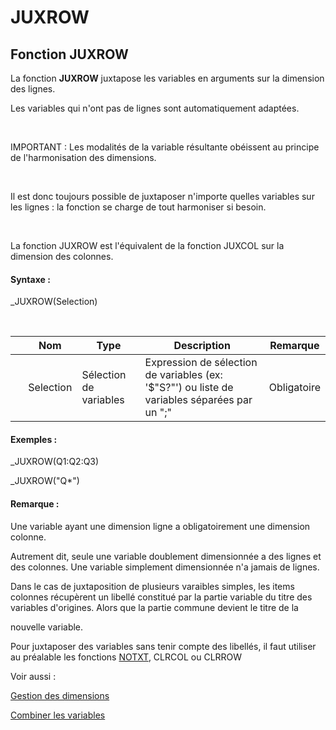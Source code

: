 # JUXROW

## Fonction JUXROW

La fonction **JUXROW** juxtapose les variables en arguments sur la dimension des lignes.&nbsp;

Les variables qui n'ont pas de lignes sont automatiquement adaptées.&nbsp;

&nbsp;

IMPORTANT : Les modalités de la variable résultante obéissent au principe de l'harmonisation des dimensions.

&nbsp;

Il est donc toujours possible de juxtaposer n'importe quelles variables sur les lignes : la fonction se charge de tout harmoniser si besoin.

&nbsp;

La fonction JUXROW est l'équivalent de la fonction JUXCOL sur la dimension des colonnes.

#### Syntaxe :&nbsp;

\_JUXROW(Selection)

&nbsp;

| &nbsp; | **Nom** |**Type**|**Description**|**Remarque** |
| --- | --- | --- | --- | --- |
| &nbsp; | Selection | Sélection de variables | Expression de sélection de variables (ex: '$"S?"') ou liste de variables séparées par un ";" | Obligatoire |


#### Exemples :

\_JUXROW(Q1:Q2:Q3)

\_JUXROW("Q\*")

#### Remarque :

Une variable ayant une dimension ligne a obligatoirement une dimension colonne.

Autrement dit, seule une variable doublement dimensionnée a des lignes et des colonnes. Une variable simplement dimensionnée n'a jamais de lignes.&nbsp;

Dans le cas de juxtaposition de plusieurs varaibles simples, les items colonnes récupèrent un libellé constitué par la partie variable du titre des variables d'origines. Alors que la partie commune devient le titre de la&nbsp;

nouvelle variable.

Pour juxtaposer des variables sans tenir compte des libellés, il faut utiliser au préalable les fonctions [NOTXT](<NOTXT1.md>), CLRCOL ou CLRROW

Voir aussi :&nbsp;

[Gestion des dimensions](<Gererlesdimensionsdesvariables1.md>)

[Combiner les variables](<Combinerlesvariables1.md>)